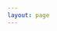 ```yaml
---
layout: page
---
```

<script setup>
import {
  VPTeamPage,
  VPTeamPageTitle,
  VPTeamMembers
} from 'vitepress/theme'

const members = [
  {
    avatar: 'https://cdn.zburu.com/author.png',
    name: 'zoer98',
    title: 'Creator',
    links: [
      { icon: 'github', link: 'https://github.com/zoer98' },
    ]
  },
]
</script>

<VPTeamPage>
  <VPTeamPageTitle>
    <template #title>
      Our Team
    </template>
    <template #lead>
      实际上只有我一个人, 占个位置先.
    </template>
  </VPTeamPageTitle>
  <VPTeamMembers
    :members="members"
  />
</VPTeamPage>
